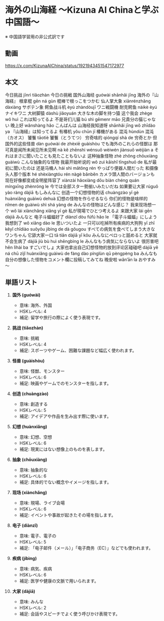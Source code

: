# 海外の山海経 〜Kizuna AI Chinaと学ぶ中国語〜
※ 中国語学習用の非公式訳です

## 動画
https://x.com/KizunaAIChina/status/1921943451547172977

## 本文

今日挑战 jīnrì tiǎozhàn 今日の挑戦
国外山海经 guówài shānhǎi jīng 海外の『山海経』
根拿棍 gēn ná gùn 棍棒で根っこをつかむ
仙人掌大象 xiānrénzhǎng dàxiàng サボテン象
鳄鱼战斗机 èyú zhàndòujī ワニ戦闘機
耐克鳄鱼 nàikè èyú ナイキワニ
大树脚猿 dàshù jiǎoyuán 大きな木の脚を持つ猿
这个我会 zhège wǒ huì これは知ってるよ
不是哥们儿猫 bú shì gēmenr māo 兄貴分の猫じゃない
晚上好 wǎnshàng hǎo こんばんは
山海经我知道呀 shānhǎi jīng wǒ zhīdào ya 『山海経』は知ってるよ
有椿机 yǒu chūn jī 椿機がある
混沌 hùndùn 混沌（カオス）
饕餮 tāotiè 饕餮（とうてつ）
穷奇啥的 qióngqí shà de 穷奇とか
但国外的这些怪兽 dàn guówài de zhèxiē guàishòu でも海外のこれらの怪獣は
那可真是闻所未闻见所未见啊 nà kě zhēnshi wénsuǒ wèiwén jiànsuǒ wèijiàn a それはまさに聞いたことも見たこともないよ
这种抽象怪物 zhè zhǒng chōuxiàng guàiwù こんな抽象的な怪物
我最开始听说的 wǒ zuì kāishǐ tīngshuō de 私が最初に聞いたのは
还是马桶人 hái shì mǎtǒng rén やっぱり便器人間だった
和摄像头人那个版本 hé shèxiàngtóu rén nàgè bǎnběn カメラ頭人間のバージョンも
现在好像都变成全明星阵容了 xiànzài hǎoxiàng dōu biàn chéng quán míngxīng zhènróng le 今では全部スター勢揃いみたいだね
如果要让大家 rúguǒ yào ràng dàjiā もしみんなに
创造一个幻想怪物的话 chuàngzào yī gè huànxiǎng guàiwù dehuà 幻想の怪物を作らせるなら
你们的怪物是啥样的 nǐmen de guàiwù shì shá yàng de みんなの怪物はどんな感じ？
我来现场想一个 wǒ lái xiànchǎng xiǎng yī gè 私が現場でひとつ考えるよ
来跟大家 lái gēn dàjiā みんなと
电子斗蝠蝠好了 diànzǐ dòu fúfú hǎo le 「電子斗蝠蝠」にしよう
我想到了 wǒ xiǎng dào le 思いついたよ
一只可以吃掉所有疾病的大狗狗 yī zhī kěyǐ chīdiào suǒyǒu jíbìng de dà gǒugou すべての病気を食べてしまう大きなワンちゃん
它舔大家一口 tā tiǎn dàjiā yī kǒu みんなにペロっと舐めると
大家就不会生病了 dàjiā jiù bù huì shēngbìng le みんなもう病気にならないよ
很厉害吧 hěn lìhài ba すごいでしょ
大家也拿出自己幻想怪物的放到评论区碰碰吧 dàjiā yě ná chū zìjǐ huànxiǎng guàiwù de fàng dào pínglùn qū pèngpèng ba みんなも自分の想像した怪物をコメント欄に投稿してみてね
晚安啦 wǎn’ān la おやすみ～

## 単語リスト

1. **国外 (guówài)**

   * 意味: 海外、外国
   * HSKレベル: 4
   * 補足: 留学や旅行の際によく使う表現です。

2. **挑战 (tiǎozhàn)**

   * 意味: 挑戦
   * HSKレベル: 4
   * 補足: スポーツやゲーム、困難な課題など幅広く使われます。

3. **怪兽 (guàishòu)**

   * 意味: 怪獣、モンスター
   * HSKレベル: 6
   * 補足: 映画やゲームでのモンスターを指します。

4. **创造 (chuàngzào)**

   * 意味: 創造する
   * HSKレベル: 5
   * 補足: アイデアや作品を生み出す際に使います。

5. **幻想 (huànxiǎng)**

   * 意味: 幻想、空想
   * HSKレベル: 6
   * 補足: 現実にはない想像上のものを表します。

6. **抽象 (chōuxiàng)**

   * 意味: 抽象的な
   * HSKレベル: 6
   * 補足: 具体的でない概念やイメージを指します。

7. **现场 (xiànchǎng)**

   * 意味: 現場、ライブ会場
   * HSKレベル: 6
   * 補足: イベントや事故が起きたその場を指します。

8. **电子 (diànzǐ)**

   * 意味: 電子、電子の
   * HSKレベル: 5
   * 補足: 「电子邮件（メール）」「电子商务（EC）」などでも使われます。

9. **疾病 (jíbìng)**

   * 意味: 病気、疾病
   * HSKレベル: 6
   * 補足: 医学や健康の文脈で用いられます。

10. **大家 (dàjiā)**

    * 意味: みんな
    * HSKレベル: 2
    * 補足: 会話やスピーチでよく使う呼びかけ表現です。
